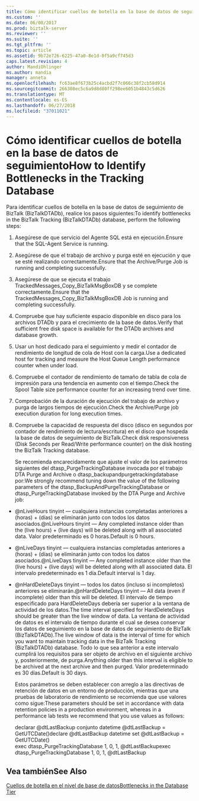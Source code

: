 ```yaml
---
title: Cómo identificar cuellos de botella en la base de datos de seguimiento | Microsoft Docs
ms.custom: ''
ms.date: 06/08/2017
ms.prod: biztalk-server
ms.reviewer: ''
ms.suite: ''
ms.tgt_pltfrm: ''
ms.topic: article
ms.assetid: 9b72e726-6225-47a0-8e1d-0f5a9cf745d3
caps.latest.revision: 4
author: MandiOhlinger
ms.author: mandia
manager: anneta
ms.openlocfilehash: fc63ae8f673b25c4acbd2f7c066c38f2cb58d914
ms.sourcegitcommit: 266308ec5c6a9d8d80ff298ee6051b4843c5d626
ms.translationtype: MT
ms.contentlocale: es-ES
ms.lasthandoff: 06/27/2018
ms.locfileid: "37011021"
---
```

# <a name="how-to-identify-bottlenecks-in-the-tracking-database"></a><span data-ttu-id="0fe55-102">Cómo identificar cuellos de botella en la base de datos de seguimiento</span><span class="sxs-lookup"><span data-stu-id="0fe55-102">How to Identify Bottlenecks in the Tracking Database</span></span>
<span data-ttu-id="0fe55-103">Para identificar cuellos de botella en la base de datos de seguimiento de BizTalk (BizTalkDTADb), realice los pasos siguientes:</span><span class="sxs-lookup"><span data-stu-id="0fe55-103">To identify bottlenecks in the BizTalk Tracking (BizTalkDTADb) database, perform the following steps:</span></span>  
  
1. <span data-ttu-id="0fe55-104">Asegúrese de que servicio del Agente SQL está en ejecución.</span><span class="sxs-lookup"><span data-stu-id="0fe55-104">Ensure that the SQL-Agent Service is running.</span></span>  
  
2. <span data-ttu-id="0fe55-105">Asegúrese de que el trabajo de archivo y purga esté en ejecución y que se esté realizando correctamente.</span><span class="sxs-lookup"><span data-stu-id="0fe55-105">Ensure that the Archive/Purge Job is running and completing successfully.</span></span>  
  
3. <span data-ttu-id="0fe55-106">Asegúrese de que se ejecuta el trabajo TrackedMessages_Copy_BizTalkMsgBoxDB y se complete correctamente.</span><span class="sxs-lookup"><span data-stu-id="0fe55-106">Ensure that the TrackedMessages_Copy_BizTalkMsgBoxDB Job is running and completing successfully.</span></span>  
  
4. <span data-ttu-id="0fe55-107">Compruebe que hay suficiente espacio disponible en disco para los archivos DTADb y para el crecimiento de la base de datos.</span><span class="sxs-lookup"><span data-stu-id="0fe55-107">Verify that sufficient free disk space is available for the DTADb archives and database growth.</span></span>  
  
5. <span data-ttu-id="0fe55-108">Usar un host dedicado para el seguimiento y medir el contador de rendimiento de longitud de cola de Host con la carga.</span><span class="sxs-lookup"><span data-stu-id="0fe55-108">Use a dedicated host for tracking and measure the Host Queue Length performance counter when under load.</span></span>  
  
6. <span data-ttu-id="0fe55-109">Compruebe el contador de rendimiento de tamaño de tabla de cola de impresión para una tendencia en aumento con el tiempo.</span><span class="sxs-lookup"><span data-stu-id="0fe55-109">Check the Spool Table size performance counter for an increasing trend over time.</span></span>  
  
7. <span data-ttu-id="0fe55-110">Comprobación de la duración de ejecución del trabajo de archivo y purga de largos tiempos de ejecución.</span><span class="sxs-lookup"><span data-stu-id="0fe55-110">Check the Archive/Purge job execution duration for long execution times.</span></span>  
  
8. <span data-ttu-id="0fe55-111">Compruebe la capacidad de respuesta del disco (disco en segundos por contador de rendimiento de lectura/escritura) en el disco que hospeda la base de datos de seguimiento de BizTalk.</span><span class="sxs-lookup"><span data-stu-id="0fe55-111">Check disk responsiveness (Disk Seconds per Read/Write performance counter) on the disk hosting the BizTalk Tracking database.</span></span>  
  
   <span data-ttu-id="0fe55-112">Se recomienda encarecidamente que ajuste el valor de los parámetros siguientes del dtasp_PurgeTrackingDatabase invocada por el trabajo DTA Purge and Archive o dtasp_backupandpurgetrackingdatabase por:</span><span class="sxs-lookup"><span data-stu-id="0fe55-112">We strongly recommend tuning down the value of the following parameters of the dtasp_BackupAndPurgeTrackingDatabase or dtasp_PurgeTrackingDatabase invoked by the DTA Purge and Archive job:</span></span>  
  
- <span data-ttu-id="0fe55-113">@nLiveHours tinyint — cualquiera instancias completadas anteriores a (horas) + (días) se eliminarán junto con todos los datos asociados.</span><span class="sxs-lookup"><span data-stu-id="0fe55-113">@nLiveHours tinyint — Any completed instance older than the (live hours) + (live days) will be deleted along with all associated data.</span></span> <span data-ttu-id="0fe55-114">Valor predeterminado es 0 horas.</span><span class="sxs-lookup"><span data-stu-id="0fe55-114">Default is 0 hours.</span></span>  
  
- <span data-ttu-id="0fe55-115">@nLiveDays tinyint — cualquiera instancias completadas anteriores a (horas) + (días) se eliminarán junto con todos los datos asociados.</span><span class="sxs-lookup"><span data-stu-id="0fe55-115">@nLiveDays tinyint — Any completed instance older than the (live hours) + (live days) will be deleted along with all associated data.</span></span> <span data-ttu-id="0fe55-116">El intervalo predeterminado es 1 día.</span><span class="sxs-lookup"><span data-stu-id="0fe55-116">Default interval is 1 day.</span></span>  
  
- <span data-ttu-id="0fe55-117">@nHardDeleteDays tinyint — todos los datos (incluso si incompletos) anteriores se eliminarán.</span><span class="sxs-lookup"><span data-stu-id="0fe55-117">@nHardDeleteDays tinyint — All data (even if incomplete) older than this will be deleted.</span></span> <span data-ttu-id="0fe55-118">El intervalo de tiempo especificado para HardDeleteDays debería ser superior a la ventana de actividad de los datos.</span><span class="sxs-lookup"><span data-stu-id="0fe55-118">The time interval specified for HardDeleteDays should be greater than the live window of data.</span></span> <span data-ttu-id="0fe55-119">La ventana de actividad de datos es el intervalo de tiempo durante el cual se desea conservar los datos de seguimiento en la base de datos de seguimiento de BizTalk (BizTalkDTADb).</span><span class="sxs-lookup"><span data-stu-id="0fe55-119">The live window of data is the interval of time for which you want to maintain tracking data in the BizTalk Tracking (BizTalkDTADb) database.</span></span> <span data-ttu-id="0fe55-120">Todo lo que sea anterior a este intervalo cumplirá los requisitos para ser objeto de archivo en el siguiente archivo y, posteriormente, de purga.</span><span class="sxs-lookup"><span data-stu-id="0fe55-120">Anything older than this interval is eligible to be archived at the next archive and then purged.</span></span> <span data-ttu-id="0fe55-121">Valor predeterminado es 30 días.</span><span class="sxs-lookup"><span data-stu-id="0fe55-121">Default is 30 days.</span></span>  
  
  <span data-ttu-id="0fe55-122">Estos parámetros se deben establecer con arreglo a las directivas de retención de datos en un entorno de producción, mientras que una pruebas de laboratorio de rendimiento se recomienda que use valores como sigue:</span><span class="sxs-lookup"><span data-stu-id="0fe55-122">These parameters should be set in accordance with data retention policies in a production environment, whereas in a performance lab tests we recommend that you use values as follows:</span></span>  
  
  <span data-ttu-id="0fe55-123">declarar @dtLastBackup conjunto datetime @dtLastBackup = GetUTCDate()</span><span class="sxs-lookup"><span data-stu-id="0fe55-123">declare @dtLastBackup datetime set @dtLastBackup = GetUTCDate()</span></span>  
  <span data-ttu-id="0fe55-124">exec dtasp_PurgeTrackingDatabase 1, 0, 1, @dtLastBackup</span><span class="sxs-lookup"><span data-stu-id="0fe55-124">exec dtasp_PurgeTrackingDatabase 1, 0, 1, @dtLastBackup</span></span>  
  
## <a name="see-also"></a><span data-ttu-id="0fe55-125">Vea también</span><span class="sxs-lookup"><span data-stu-id="0fe55-125">See Also</span></span>  
 [<span data-ttu-id="0fe55-126">Cuellos de botella en el nivel de base de datos</span><span class="sxs-lookup"><span data-stu-id="0fe55-126">Bottlenecks in the Database Tier</span></span>](../technical-guides/bottlenecks-in-the-database-tier.md)